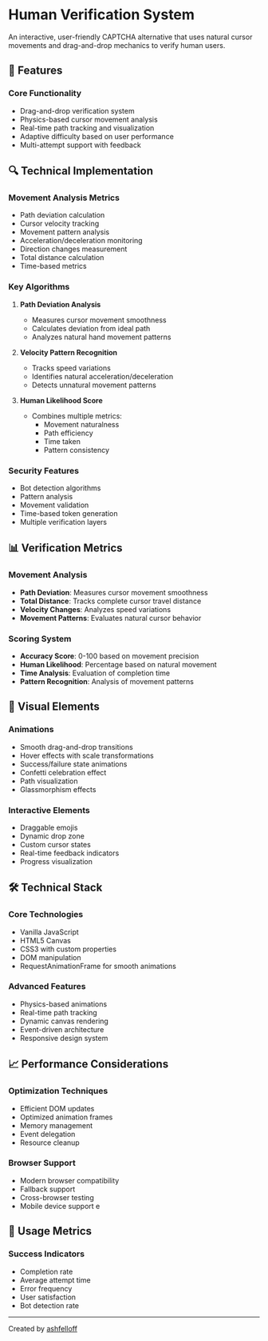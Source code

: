 # Human Verification System

An interactive, user-friendly CAPTCHA alternative that uses natural cursor movements and drag-and-drop mechanics to verify human users.

## 🌟 Features

### Core Functionality
- Drag-and-drop verification system
- Physics-based cursor movement analysis
- Real-time path tracking and visualization
- Adaptive difficulty based on user performance
- Multi-attempt support with feedback

## 🔍 Technical Implementation

### Movement Analysis Metrics
- Path deviation calculation
- Cursor velocity tracking
- Movement pattern analysis
- Acceleration/deceleration monitoring
- Direction changes measurement
- Total distance calculation
- Time-based metrics

### Key Algorithms
1. **Path Deviation Analysis**
   - Measures cursor movement smoothness
   - Calculates deviation from ideal path
   - Analyzes natural hand movement patterns

2. **Velocity Pattern Recognition**
   - Tracks speed variations
   - Identifies natural acceleration/deceleration
   - Detects unnatural movement patterns

3. **Human Likelihood Score**
   - Combines multiple metrics:
     - Movement naturalness
     - Path efficiency
     - Time taken
     - Pattern consistency

### Security Features
- Bot detection algorithms
- Pattern analysis
- Movement validation
- Time-based token generation
- Multiple verification layers

## 📊 Verification Metrics

### Movement Analysis
- **Path Deviation**: Measures cursor movement smoothness
- **Total Distance**: Tracks complete cursor travel distance
- **Velocity Changes**: Analyzes speed variations
- **Movement Patterns**: Evaluates natural cursor behavior

### Scoring System
- **Accuracy Score**: 0-100 based on movement precision
- **Human Likelihood**: Percentage based on natural movement
- **Time Analysis**: Evaluation of completion time
- **Pattern Recognition**: Analysis of movement patterns

## 🎨 Visual Elements

### Animations
- Smooth drag-and-drop transitions
- Hover effects with scale transformations
- Success/failure state animations
- Confetti celebration effect
- Path visualization
- Glassmorphism effects

### Interactive Elements
- Draggable emojis
- Dynamic drop zone
- Custom cursor states
- Real-time feedback indicators
- Progress visualization

## 🛠 Technical Stack

### Core Technologies
- Vanilla JavaScript
- HTML5 Canvas
- CSS3 with custom properties
- DOM manipulation
- RequestAnimationFrame for smooth animations

### Advanced Features
- Physics-based animations
- Real-time path tracking
- Dynamic canvas rendering
- Event-driven architecture
- Responsive design system

## 📈 Performance Considerations

### Optimization Techniques
- Efficient DOM updates
- Optimized animation frames
- Memory management
- Event delegation
- Resource cleanup

### Browser Support
- Modern browser compatibility
- Fallback support
- Cross-browser testing
- Mobile device support
e
## 🎯 Usage Metrics

### Success Indicators
- Completion rate
- Average attempt time
- Error frequency
- User satisfaction
- Bot detection rate

---

Created by [ashfelloff](https://github.com/ashfelloff)

